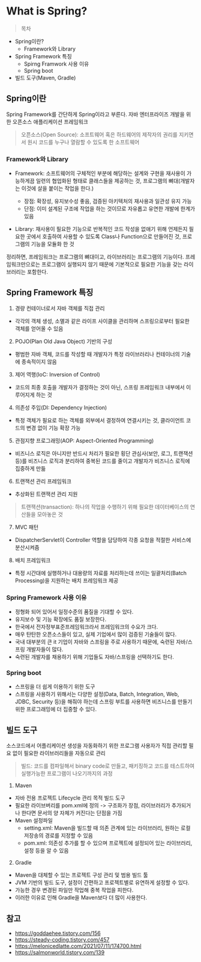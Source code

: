 # What is Spring?
> 목차
- Spring이란?
  - Framework와 Library
- Spring Framework 특징
  - Spirng Framwork 사용 이유
  - Spring boot
- 빌드 도구(Maven, Gradle)

## Spring이란
Spring Framework를 간단하게 Spring이라고 부른다.
자바 엔터프라이즈 개발을 위한 오픈소스 애플리케이션 프레임워크

> 오픈소스(Open Source): 소프트웨어 혹은 하드웨어의 제작자의 권리를 지키면서 원시 코드를 누구나 열람할 수 있도록 한 소프트웨어

### Framework와 Library
- Framework: 소프트웨어의 구체적인 부분에 해당하는 설계와 구현을 재사용이 가능하게끔 일련의 협업화된 형태로 클래스들을 제공하는 것, 프로그램의 뼈대(개발자는 이것에 살을 붙이는 작업을 한다.)
  - 장점: 확장성, 유지보수성 좋음, 검증된 아키텍처의 재사용과 일관성 유지 가능
  - 단점: 이미 설계된 구조에 작업을 하는 것이므로 자유롭고 유연한 개발에 한계가 있음

- Library: 재사용이 필요한 기능으로 반복적인 코드 작성을 없애기 위해 언제든지 필요한 곳에서 호출하여 사용할 수 있도록 Class나 Function으로 만들어진 것, 프로그램의 기능을 모듈화 한 것

정리하면, 프레임워크는 프로그램의 뼈대이고, 라이브러리는 프로그램의 기능이다. 프레임워크만으로는 프로그램이 실행되지 않기 때문에 기본적으로 필요한 기능을 갖는 라이브러리는 포함한다.

## Spring Framework 특징
1. 경량 컨테이너로서 자바 객체를 직접 관리
  - 각각의 객체 생성, 소멸과 같은 라이프 사이클을 관리하며 스프링으로부터 필요한 객체를 얻어올 수 있음 

2. POJO(Plan Old Java Object) 기반의 구성 
  - 평범한 자바 객체, 코드를 작성할 때 개발자가 특정 라이브러리나 컨테이너의 기술에 종속적이지 않음

3. 제어 역행(IoC: Inversion of Control) 
  - 코드의 최종 호출을 개발자가 결정하는 것이 아닌, 스프링 프레임워크 내부에서 이루어지게 하는 것

4. 의존성 주입(DI: Dependency Injection) 
  - 특정 객체가 필요로 하는 객체를 외부에서 결정하여 연결시키는 것, 클라이언트 코드의 변경 없이 기능 확장 가능
  
5. 관점지향 프로그래밍(AOP: Aspect-Oriented Programming) 
  - 비즈니스 로직은 아니지만 반드시 처리가 필요한 횡단 관심사(보안, 로그, 트랜잭션 등)를 비즈니스 로직과 분리하여 중복된 코드를 줄이고 개발자가 비즈니스 로직에 집중하게 만듦

6. 트랜잭션 관리 프레임워크
  - 추상화된 트랜잭션 관리 지원
> 트랜잭션(transaction): 하나의 작업을 수행하기 위해 필요한 데이터베이스의 연산들을 모아놓은 것 

7. MVC 패턴
  - DispatcherServlet이 Controller 역할을 담당하여 각종 요청을 적절한 서비스에 분산시켜줌 

8. 배치 프레임워크
  - 특정 시간대에 실행하거나 대용량의 자료를 처리하는데 쓰이는 일괄처리(Batch Processing)을 지원하는 배치 프레임워크 제공

### Spring Framework 사용 이유
- 정형화 되어 있어서 일정수준의 품질을 기대할 수 있다.
- 유지보수 및 기능 확장에도 품질 보장한다.
- 한국에서 전자정부표준프레임워크라서 프레임워크의 수요가 크다.
- 매우 탄탄한 오픈소스들이 있고, 실제 기업에서 많이 검증된 기술들이 많다. 
- 국내 대부분의 큰 it 기업이 자바와 스프링을 주로 사용하기 때문에, 숙련된 자바/스프링 개발자들이 많다.
- 숙련된 개발자를 채용하기 위해 기업들도 자바/스프링을 선택하기도 한다.

### Spring boot
- 스프링을 더 쉽게 이용하기 위한 도구
- 스프링을 사용하기 위해서는 다양한 설정(Data, Batch, Integration, Web, JDBC, Security 등)을 해줘야 하는데 스프링 부트를 사용하면 비즈니스를 만들기 위한 프로그래밍에 더 집중할 수 있다.

## 빌드 도구
소스코드에서 어플리케이션 생성을 자동화하기 위한 프로그램
사용자가 직접 관리할 필요 없이 필요한 라이브러리들을 자동으로 관리
> 빌드: 코드를 컴파일해서 binary code로 만들고, 패키징하고 코드를 테스트하여 실행가능한 프로그램이 나오기까지의 과정

1. Maven
- 자바 전용 프로젝트 Lifecycle 관리 목적 빌드 도구
- 필요한 라이브버리를 pom.xml에 정의 -> 구조화가 장점, 라이브러리가 추가되거나 한다면 문서의 양 자체가 커진다는 단점을 가짐 
- Maven 설정파일
  - setting.xml: Maven을 빌드할 때 의존 관계에 있는 라이브러리, 원하는 로컬 저장송의 경로를 지정할 수 있음
  - pom.xml: 의존성 추가를 할 수 있으며 프로젝트에 설정되어 있는 라이브러리, 설정 등을 알 수 있음
  
2. Gradle 
- Maven을 대체할 수 있는 프로젝트 구성 관리 및 범용 빌드 툴
- JVM 기반의 빌드 도구, 설정이 간편하고 프로젝트별로 유연하게 설정할 수 있다.
- 가능한 경우 변경된 파일만 작업해 중복 작업을 피한다. 
- 이러한 이유로 인해 Gradle을 Maven보다 더 많이 사용한다.


## 참고
- <https://goddaehee.tistory.com/156>
- <https://steady-coding.tistory.com/457>
- <https://melonicedlatte.com/2021/07/11/174700.html>
- <https://salmonworld.tistory.com/139>


